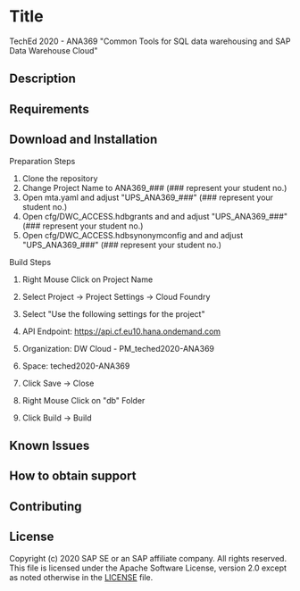 # Title
TechEd 2020 - ANA369 "Common Tools for SQL data warehousing and SAP Data Warehouse Cloud"
## Description

## Requirements

## Download and Installation
Preparation Steps
1. Clone the repository
2. Change Project Name to ANA369_### (### represent your student no.)
3. Open mta.yaml and adjust "UPS_ANA369_###" (### represent your student no.)
4. Open cfg/DWC_ACCESS.hdbgrants and and adjust "UPS_ANA369_###" (### represent your student no.)
5. Open cfg/DWC_ACCESS.hdbsynonymconfig and and adjust "UPS_ANA369_###" (### represent your student no.)

Build Steps
1. Right Mouse Click on Project Name
2. Select Project -> Project Settings -> Cloud Foundry
3. Select "Use the following settings for the project"
4. API Endpoint: https://api.cf.eu10.hana.ondemand.com
5. Organization: DW Cloud - PM_teched2020-ANA369
6. Space: teched2020-ANA369
7. Click Save -> Close

8. Right Mouse Click on "db" Folder
9. Click Build -> Build


## Known Issues

## How to obtain support

## Contributing

## License
Copyright (c) 2020 SAP SE or an SAP affiliate company. All rights reserved. This file is licensed under the Apache Software License, version 2.0 except as noted otherwise in the [LICENSE](LICENSE) file.

